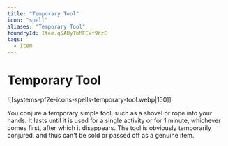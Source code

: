 ```yaml
---
title: "Temporary Tool"
icon: "spell"
aliases: "Temporary Tool"
foundryId: Item.q5AUyTbMFExf9KzE
tags:
  - Item
---
```


# Temporary Tool
![[systems-pf2e-icons-spells-temporary-tool.webp|150]]

You conjure a temporary simple tool, such as a shovel or rope into your hands. It lasts until it is used for a single activity or for 1 minute, whichever comes first, after which it disappears. The tool is obviously temporarily conjured, and thus can't be sold or passed off as a genuine item.
